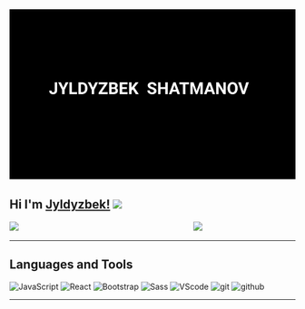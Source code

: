 <img width="750px" style="text-align: center" src="image/Animation.gif">


## **Hi I'm [Jyldyzbek!](https://jyldyzbek1.github.io/My-Portfolio/index.html)** <img width="20" src="https://media.giphy.com/media/k1gwkZ64YyWWmEv7fE/giphy.gif">
![](https://komarev.com/ghpvc/?username=Jyldyzbek)
<img width="180px" align="right" src="https://media.giphy.com/media/B6ks3eTSxhk4EvABa6/giphy.gif">
<hr>


## **Languages and Tools**
![JavaScript](https://img.shields.io/badge/-JavaScript-000?style=for-the-badge&logo=javascript)
![React](https://img.shields.io/badge/-React-000?style=for-the-badge&logo=react)
![Bootstrap](https://img.shields.io/badge/-bootstrap-000?style=for-the-badge&logo=bootstrap)
![Sass](https://img.shields.io/badge/-sass-000?style=for-the-badge&logo=sass)
![VScode](https://img.shields.io/badge/-VScode-000?style=for-the-badge&logo=visualstudiocode&logoColor=blue)
![git](https://img.shields.io/badge/-git-000?style=for-the-badge&logo=git)
![github](https://img.shields.io/badge/-github-000?style=for-the-badge&logo=github)


<!-- ### **Contact Me 📲**
[<img width="50px" src="image/whatsapp-svgrepo-com.svg">](#contact-me-)
[<img width="50px" src="image/telegram-svgrepo-com.svg">](https://t.me/shatmanov)
[<img width="45px" src="image/instagram-svgrepo-com%20(1).svg">](https://www.instagram.com/_shatmanov_/) -->
<hr>
